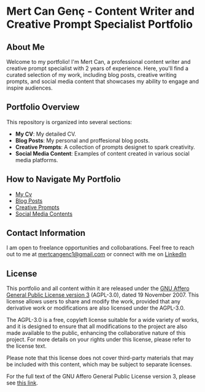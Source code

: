# Mert Can Genç - Content Writer and Creative Prompt Specialist Portfolio

## About Me
Welcome to my portfolio! I'm Mert Can, a professional content writer and creative prompt specialist with 2 years of experience. Here, you'll find a curated selection of my work, including blog posts, creative writing prompts, and social media content that showcases my ability to engage and inspire audiences.

## Portfolio Overview
This repository is organized into several sections:
- **My CV**: My detailed CV.
- **Blog Posts**: My personal and proffesional blog posts.
- **Creative Prompts**: A collection of prompts designet to spark creativity.
- **Social Media Content**: Examples of content created in various social media platforms.

## How to Navigate My Portfolio
- [My Cv](cv.md)
- [Blog Posts](/blog-posts)
- [Creative Prompts](https://github.com/lukecan/portfolio/creative-prompts)
- [Social Media Contents](https://github.com/lukecan/portfolio/social-media-contents)

## Contact Information
I am open to freelance opportunities and collobarations. Feel free to reach out to me at mertcangenc1@gmail.com or connect with me on [LinkedIn](https://www.linkedin.com/in/mertcangenc/)

## License
This portfolio and all content within it are released under the [GNU Affero General Public License version 3](https://www.gnu.org/licenses/agpl-3.0.en.html) (AGPL-3.0), dated 19 November 2007. This license allows users to share and modify the work, provided that any derivative work or modifications are also licensed under the AGPL-3.0.

The AGPL-3.0 is a free, copyleft license suitable for a wide variety of works, and it is designed to ensure that all modifications to the project are also made available to the public, enhancing the collaborative nature of this project. For more details on your rights under this license, please refer to the license text.

Please note that this license does not cover third-party materials that may be included with this content, which may be subject to separate licenses.

For the full text of the GNU Affero General Public License version 3, please see [this link](https://www.gnu.org/licenses/agpl-3.0.en.html).

